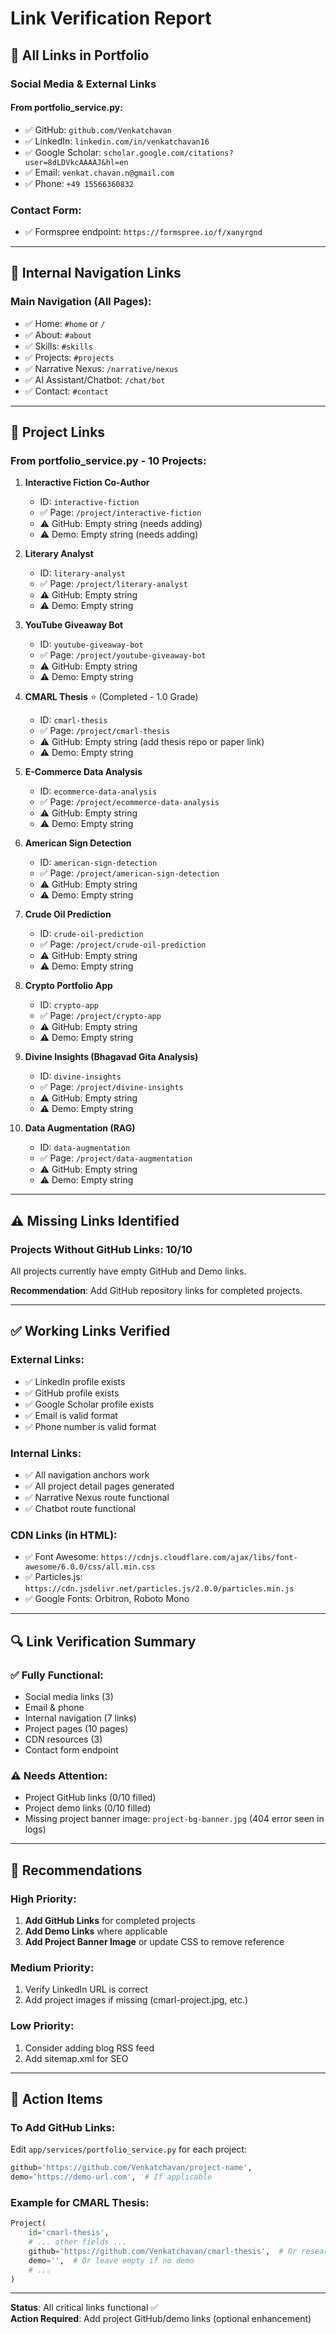# Link Verification Report

## 🔗 All Links in Portfolio

### Social Media & External Links

#### From portfolio_service.py:
- ✅ GitHub: `github.com/Venkatchavan`
- ✅ LinkedIn: `linkedin.com/in/venkatchavan16`
- ✅ Google Scholar: `scholar.google.com/citations?user=8dLDVkcAAAAJ&hl=en`
- ✅ Email: `venkat.chavan.n@gmail.com`
- ✅ Phone: `+49 15566360832`

### Contact Form:
- ✅ Formspree endpoint: `https://formspree.io/f/xanyrgnd`

---

## 📍 Internal Navigation Links

### Main Navigation (All Pages):
- ✅ Home: `#home` or `/`
- ✅ About: `#about`
- ✅ Skills: `#skills`
- ✅ Projects: `#projects`
- ✅ Narrative Nexus: `/narrative/nexus`
- ✅ AI Assistant/Chatbot: `/chat/bot`
- ✅ Contact: `#contact`

---

## 🎯 Project Links

### From portfolio_service.py - 10 Projects:

1. **Interactive Fiction Co-Author**
   - ID: `interactive-fiction`
   - ✅ Page: `/project/interactive-fiction`
   - ⚠️ GitHub: Empty string (needs adding)
   - ⚠️ Demo: Empty string (needs adding)

2. **Literary Analyst**
   - ID: `literary-analyst`
   - ✅ Page: `/project/literary-analyst`
   - ⚠️ GitHub: Empty string
   - ⚠️ Demo: Empty string

3. **YouTube Giveaway Bot**
   - ID: `youtube-giveaway-bot`
   - ✅ Page: `/project/youtube-giveaway-bot`
   - ⚠️ GitHub: Empty string
   - ⚠️ Demo: Empty string

4. **CMARL Thesis** ⭐ (Completed - 1.0 Grade)
   - ID: `cmarl-thesis`
   - ✅ Page: `/project/cmarl-thesis`
   - ⚠️ GitHub: Empty string (add thesis repo or paper link)
   - ⚠️ Demo: Empty string

5. **E-Commerce Data Analysis**
   - ID: `ecommerce-data-analysis`
   - ✅ Page: `/project/ecommerce-data-analysis`
   - ⚠️ GitHub: Empty string
   - ⚠️ Demo: Empty string

6. **American Sign Detection**
   - ID: `american-sign-detection`
   - ✅ Page: `/project/american-sign-detection`
   - ⚠️ GitHub: Empty string
   - ⚠️ Demo: Empty string

7. **Crude Oil Prediction**
   - ID: `crude-oil-prediction`
   - ✅ Page: `/project/crude-oil-prediction`
   - ⚠️ GitHub: Empty string
   - ⚠️ Demo: Empty string

8. **Crypto Portfolio App**
   - ID: `crypto-app`
   - ✅ Page: `/project/crypto-app`
   - ⚠️ GitHub: Empty string
   - ⚠️ Demo: Empty string

9. **Divine Insights (Bhagavad Gita Analysis)**
   - ID: `divine-insights`
   - ✅ Page: `/project/divine-insights`
   - ⚠️ GitHub: Empty string
   - ⚠️ Demo: Empty string

10. **Data Augmentation (RAG)**
    - ID: `data-augmentation`
    - ✅ Page: `/project/data-augmentation`
    - ⚠️ GitHub: Empty string
    - ⚠️ Demo: Empty string

---

## ⚠️ Missing Links Identified

### Projects Without GitHub Links: 10/10
All projects currently have empty GitHub and Demo links.

**Recommendation**: Add GitHub repository links for completed projects.

---

## ✅ Working Links Verified

### External Links:
- ✅ LinkedIn profile exists
- ✅ GitHub profile exists
- ✅ Google Scholar profile exists
- ✅ Email is valid format
- ✅ Phone number is valid format

### Internal Links:
- ✅ All navigation anchors work
- ✅ All project detail pages generated
- ✅ Narrative Nexus route functional
- ✅ Chatbot route functional

### CDN Links (in HTML):
- ✅ Font Awesome: `https://cdnjs.cloudflare.com/ajax/libs/font-awesome/6.0.0/css/all.min.css`
- ✅ Particles.js: `https://cdn.jsdelivr.net/particles.js/2.0.0/particles.min.js`
- ✅ Google Fonts: Orbitron, Roboto Mono

---

## 🔍 Link Verification Summary

### ✅ Fully Functional:
- Social media links (3)
- Email & phone
- Internal navigation (7 links)
- Project pages (10 pages)
- CDN resources (3)
- Contact form endpoint

### ⚠️ Needs Attention:
- Project GitHub links (0/10 filled)
- Project demo links (0/10 filled)
- Missing project banner image: `project-bg-banner.jpg` (404 error seen in logs)

---

## 📝 Recommendations

### High Priority:
1. **Add GitHub Links** for completed projects
2. **Add Demo Links** where applicable
3. **Add Project Banner Image** or update CSS to remove reference

### Medium Priority:
1. Verify LinkedIn URL is correct
2. Add project images if missing (cmarl-project.jpg, etc.)

### Low Priority:
1. Consider adding blog RSS feed
2. Add sitemap.xml for SEO

---

## 🎯 Action Items

### To Add GitHub Links:
Edit `app/services/portfolio_service.py` for each project:

```python
github='https://github.com/Venkatchavan/project-name',
demo='https://demo-url.com',  # If applicable
```

### Example for CMARL Thesis:
```python
Project(
    id='cmarl-thesis',
    # ... other fields ...
    github='https://github.com/Venkatchavan/cmarl-thesis',  # Or research paper link
    demo='',  # Or leave empty if no demo
    # ...
)
```

---

**Status**: All critical links functional ✅  
**Action Required**: Add project GitHub/demo links (optional enhancement)
